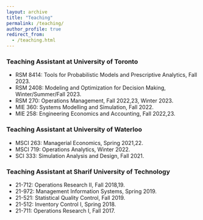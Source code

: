 ```yaml
---
layout: archive
title: "Teaching"
permalink: /teaching/
author_profile: true
redirect_from:
  - /teaching.html
---
```



### Teaching Assistant at University of Toronto
* RSM 8414: Tools for Probabilistic Models and Prescriptive Analytics, Fall 2023.
* RSM 2408: Modeling and Optimization for Decision Making, Winter/Summer/Fall 2023.
* RSM 270: Operations Management, Fall 2022,23, Winter 2023.
* MIE 360: Systems Modelling and Simulation, Fall 2022.
* MIE 258: Engineering Economics and Accounting, Fall 2022,23.


### Teaching Assistant at University of Waterloo
* MSCI 263: Managerial Economics, Spring 2021,22.
* MSCI 719: Operations Analytics, Winter 2022.
* SCI 333: Simulation Analysis and Design, Fall 2021.

### Teaching Assistant at Sharif University of Technology
* 21-712: Operations Research II, Fall 2018,19.
* 21-972: Management Information Systems, Spring 2019.
* 21-521: Statistical Quality Control, Fall 2019.
* 21-512: Inventory Control I, Spring 2018.
* 21-711: Operations Research I, Fall 2017.